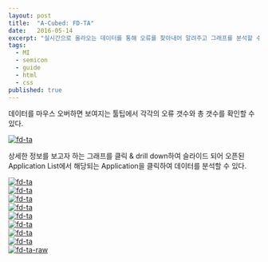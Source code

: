 ```yaml
---
layout: post
title:  "A-Cubed: FD-TA"
date:   2016-05-14
excerpt: "실시간으로 올라오는 데이터를 통해 오류를 찾아내어 알려주고 그래프를 분석할 수 있게 도와주는 제품"
tags:
  - MI
  - semicon
  - guide
  - html
  - css
published: true
---
```


<!--
**Watch out!** 
FD-TA(Fault Detection Trace Analysis): 실시간으로 올라오는 데이터를 통해 오류를 찾아내어 알려주고 trace(그래프)를 분석할 수 있게 도와주는 제품
{: .notice}
-->

데이터를 마우스 오버하면 보여지는 툴팁에서 각각의 오류 갯수와 총 갯수를 확인할 수 있다.

<a href="{{ site.url }}/images/works/20160514/image-1.jpg"><img src="{{ site.url }}/images/works/20160514/image-1.jpg" alt="fd-ta"></a>
<br>

상세한 정보를 보고자 하는 그래프를 클릭 & drill down하여 슬라이드 되어 오픈된 Application List에서 해당되는 Application을 클릭하여 데이터를 분석할 수 있다.

<a href="{{ site.url }}/images/works/20160514/image-2.jpg"><img src="{{ site.url }}/images/works/20160514/image-2.jpg" alt="fd-ta"></a>
<br>
<a href="{{ site.url }}/images/works/20160514/image-3.jpg"><img src="{{ site.url }}/images/works/20160514/image-3.jpg" alt="fd-ta"></a>
<br>
<a href="{{ site.url }}/images/works/20160514/image-4.jpg"><img src="{{ site.url }}/images/works/20160514/image-4.jpg" alt="fd-ta"></a>
<br>
<a href="{{ site.url }}/images/works/20160514/image-5.jpg"><img src="{{ site.url }}/images/works/20160514/image-5.jpg" alt="fd-ta"></a>
<br>
<a href="{{ site.url }}/images/works/20160514/image-6.jpg"><img src="{{ site.url }}/images/works/20160514/image-6.jpg" alt="fd-ta"></a>
<br>
<a href="{{ site.url }}/images/works/20160514/image-7.jpg"><img src="{{ site.url }}/images/works/20160514/image-7.jpg" alt="fd-ta"></a>
<br>
<a href="{{ site.url }}/images/works/20160514/image-8.jpg"><img src="{{ site.url }}/images/works/20160514/image-8.jpg" alt="fd-ta"></a>
<br>
<a href="{{ site.url }}/images/works/20160514/image-9.JPG"><img src="{{ site.url }}/images/works/20160514/image-9.JPG" alt="fd-ta"></a> 
<br>
<a href="{{ site.url }}/images/works/20160514/image-10.jpg"><img src="{{ site.url }}/images/works/20160514/image-10.jpg" alt="fd-ta-raw"></a>